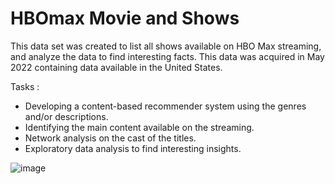# HBOmax Movie and Shows 

This data set was created to list all shows available on HBO Max streaming, and analyze the data to find interesting facts. This data was acquired in May 2022 containing data available in the United States.


Tasks : 
- Developing a content-based recommender system using the genres and/or descriptions.
- Identifying the main content available on the streaming.
- Network analysis on the cast of the titles.
- Exploratory data analysis to find interesting insights.

![image](https://github.com/simgosh/hbomax.py/assets/158474992/b95508dc-bc70-47f5-98c3-7f011a73431d)


